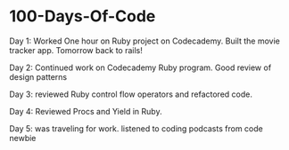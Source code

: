 # 100-Days-Of-Code
Day 1: Worked One hour on Ruby project on Codecademy. Built the movie tracker app. Tomorrow back to rails! 

Day 2: Continued work on Codecademy Ruby program. Good review of design patterns

Day 3: reviewed Ruby control flow operators and refactored code.

Day 4: Reviewed Procs and Yield in Ruby. 

Day 5: was traveling for work. listened to coding podcasts from code newbie
